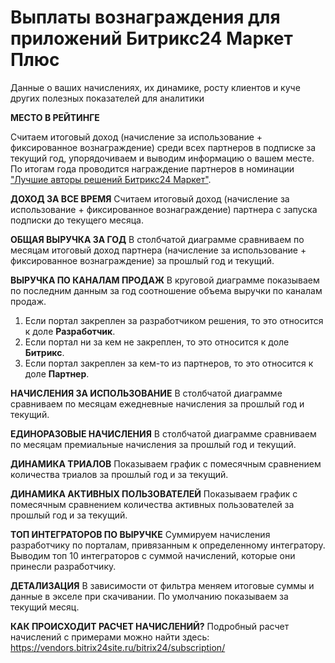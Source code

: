 # Выплаты вознаграждения для приложений Битрикс24 Маркет Плюс

Данные о ваших начислениях, их динамике, росту клиентов и куче других полезных показателей для аналитики

**МЕСТО В РЕЙТИНГЕ**

Считаем итоговый доход (начисление за использование + фиксированное вознаграждение) среди всех партнеров в подписке за текущий год, упорядочиваем и выводим информацию о вашем месте. По итогам года проводится награждение партнеров в номинации ["Лучшие авторы решений Битрикс24 Маркет"](https://partners.1c-bitrix.ru/sales/top/2024/#05939c=tab-8).

**ДОХОД ЗА ВСЕ ВРЕМЯ**
Считаем итоговый доход (начисление за использование + фиксированное вознаграждение) партнера с запуска подписки до текущего месяца.

**ОБЩАЯ ВЫРУЧКА ЗА ГОД**
В столбчатой диаграмме сравниваем по месяцам итоговый доход партнера (начисление за использование + фиксированное вознаграждение) за прошлый год и текущий.

**ВЫРУЧКА ПО КАНАЛАМ ПРОДАЖ**
В круговой диаграмме показываем по последним данным за год соотношение объема выручки по каналам продаж.
1. Если портал закреплен за разработчиком решения, то это относится к доле **Разработчик**.
2. Если портал ни за кем не закреплен, то это относится к доле **Битрикс**.
3. Если портал закреплен за кем-то из партнеров, то это относится к доле **Партнер**. 

**НАЧИСЛЕНИЯ ЗА ИСПОЛЬЗОВАНИЕ**
В столбчатой диаграмме сравниваем по месяцам ежедневные начисления за прошлый год и текущий.

**ЕДИНОРАЗОВЫЕ НАЧИСЛЕНИЯ**
В столбчатой диаграмме сравниваем по месяцам премиальные начисления за прошлый год и текущий.

**ДИНАМИКА ТРИАЛОВ**
Показываем график с помесячным сравнением количества триалов за прошлый год и за текущий.

**ДИНАМИКА АКТИВНЫХ ПОЛЬЗОВАТЕЛЕЙ**
Показываем график с помесячным сравнением количества активных пользователей за прошлый год и за текущий.

**ТОП ИНТЕГРАТОРОВ ПО ВЫРУЧКЕ**
Суммируем начисления разработчику по порталам, привязанным к определенному интегратору. Выводим топ 10 интеграторов с суммой начислений, которые они принесли разработчику.

**ДЕТАЛИЗАЦИЯ**
В зависимости от фильтра меняем итоговые суммы и данные в экселе при скачивании.
По умолчанию показываем за текущий месяц. 

**КАК ПРОИСХОДИТ РАСЧЕТ НАЧИСЛЕНИЙ?**
Подробный расчет начислений с примерами можно найти здесь:  https://vendors.bitrix24site.ru/bitrix24/subscription/ 